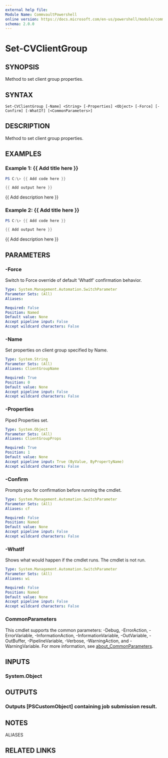 ```yaml
---
external help file:
Module Name: CommvaultPowershell
online version: https://docs.microsoft.com/en-us/powershell/module/commvaultpowershell/set-cvclientgroup
schema: 2.0.0
---
```


# Set-CVClientGroup

## SYNOPSIS
Method to set client group properties.

## SYNTAX

```
Set-CVClientGroup [-Name] <String> [-Properties] <Object> [-Force] [-Confirm] [-WhatIf] [<CommonParameters>]
```

## DESCRIPTION
Method to set client group properties.

## EXAMPLES

### Example 1: {{ Add title here }}
```powershell
PS C:\> {{ Add code here }}

{{ Add output here }}
```

{{ Add description here }}

### Example 2: {{ Add title here }}
```powershell
PS C:\> {{ Add code here }}

{{ Add output here }}
```

{{ Add description here }}

## PARAMETERS

### -Force
Switch to Force override of default 'WhatIf' confirmation behavior.

```yaml
Type: System.Management.Automation.SwitchParameter
Parameter Sets: (All)
Aliases:

Required: False
Position: Named
Default value: None
Accept pipeline input: False
Accept wildcard characters: False
```

### -Name
Set properties on client group specified by Name.

```yaml
Type: System.String
Parameter Sets: (All)
Aliases: ClientGroupName

Required: True
Position: 0
Default value: None
Accept pipeline input: False
Accept wildcard characters: False
```

### -Properties
Piped Properties set.

```yaml
Type: System.Object
Parameter Sets: (All)
Aliases: ClientGroupProps

Required: True
Position: 1
Default value: None
Accept pipeline input: True (ByValue, ByPropertyName)
Accept wildcard characters: False
```

### -Confirm
Prompts you for confirmation before running the cmdlet.

```yaml
Type: System.Management.Automation.SwitchParameter
Parameter Sets: (All)
Aliases: cf

Required: False
Position: Named
Default value: None
Accept pipeline input: False
Accept wildcard characters: False
```

### -WhatIf
Shows what would happen if the cmdlet runs.
The cmdlet is not run.

```yaml
Type: System.Management.Automation.SwitchParameter
Parameter Sets: (All)
Aliases: wi

Required: False
Position: Named
Default value: None
Accept pipeline input: False
Accept wildcard characters: False
```

### CommonParameters
This cmdlet supports the common parameters: -Debug, -ErrorAction, -ErrorVariable, -InformationAction, -InformationVariable, -OutVariable, -OutBuffer, -PipelineVariable, -Verbose, -WarningAction, and -WarningVariable. For more information, see [about_CommonParameters](http://go.microsoft.com/fwlink/?LinkID=113216).

## INPUTS

### System.Object

## OUTPUTS

### Outputs [PSCustomObject] containing job submission result.

## NOTES

ALIASES

## RELATED LINKS

